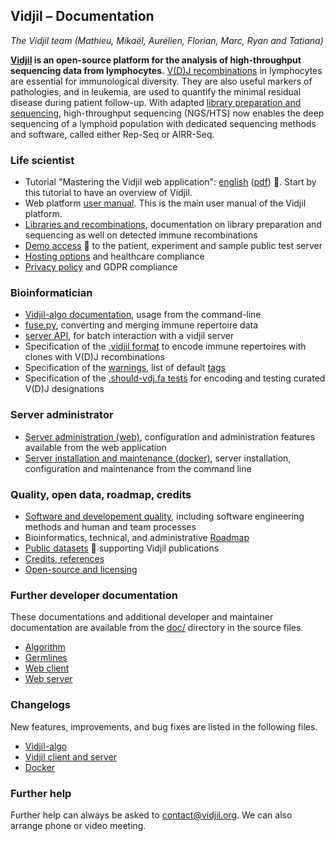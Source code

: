
## Vidjil &ndash; Documentation
*The Vidjil team (Mathieu, Mikaël, Aurélien, Florian, Marc, Ryan and Tatiana)*

**[Vidjil](http://www.vidjil.org) is an open-source platform for the analysis of high-throughput
sequencing data from lymphocytes.** [V(D)J recombinations](http://en.wikipedia.org/wiki/V\(D\)J_recombination) in lymphocytes are
essential for immunological diversity. They are also useful markers of
pathologies, and in leukemia, are used to quantify the minimal residual
disease during patient follow-up.
With adapted [library preparation and sequencing](libraries-recombinations.md),
high-throughput sequencing (NGS/HTS) now
enables the deep sequencing of a lymphoid population with dedicated
sequencing methods and software, called either Rep-Seq or AIRR-Seq.

### Life scientist
  - Tutorial "Mastering the Vidjil web application":
    [english](http://www.vidjil.org/doc/tutorial/mastering-vidjil.html)
    ([pdf](http://www.vidjil.org/doc/tutorial/mastering-vidjil.pdf))
    <!-- [français](http://www.vidjil.org/doc/tutorial/mastering-vidjil-fr.html)
    ([pdf](http://www.vidjil.org/doc/tutorial/mastering-vidjil-fr.pdf))  -->
    🔗.
    Start by this tutorial to have an overview of Vidjil.
  - Web platform [user manual](user.md). This is the main user manual of the Vidjil platform.
  - [Libraries and recombinations](libraries-recombinations.md), documentation on library preparation and sequencing as well on detected immune recombinations
  - [Demo access](http://app.vidjil.org/) 🔗 to the patient, experiment and sample public test server
  - [Hosting options](healthcare.md) and healthcare compliance
  - [Privacy policy](privacy.md) and GDPR compliance

### Bioinformatician
  - [Vidjil-algo documentation](vidjil-algo.md), usage from the command-line
  - [fuse.py](tools.md), converting and merging immune repertoire data
  - [server API](api.md), for batch interaction with a vidjil server
  - Specification of the [.vidjil format](vidjil-format.md) to encode immune repertoires with clones with V(D)J recombinations
  - Specification of the [warnings](warnings.md), list of default [tags](tags.org)
  - Specification of the [.should-vdj.fa tests](should-vdj.md) for encoding and testing curated V(D)J designations

### Server administrator
  - [Server administration (web)](admin.md), configuration and administration features available from the web application
  - [Server installation and maintenance (docker)](server.md), server installation, configuration and maintenance from the command line

### Quality, open data, roadmap, credits
  - [Software and developement quality](quality.md), including software engineering methods and human and team processes
  - Bioinformatics, technical, and administrative [Roadmap](roadmap.md)
  - [Public datasets](http://www.vidjil.org/data/) 🔗 supporting Vidjil publications
  - [Credits, references](credits.md)
  - [Open-source and licensing](license.md)

### Further developer documentation

These documentations and additional developer and maintainer documentation
are available from the [doc/](http://gitlab.vidjil.org/tree/master/doc) directory in the source files.
- [Algorithm](dev-algo.md)
- [Germlines](dev-germline.md)
- [Web client](dev-client.md)
- [Web server](dev-server.md)

### Changelogs

New features, improvements, and bug fixes are listed in the following files.
  - [Vidjil-algo](changelog-algo.md)
  - [Vidjil client and server](changelog-web.md)
  - [Docker](changelog-docker.md)

### Further help

Further help can always be asked to <contact@vidjil.org>. We can also arrange
phone or video meeting.
